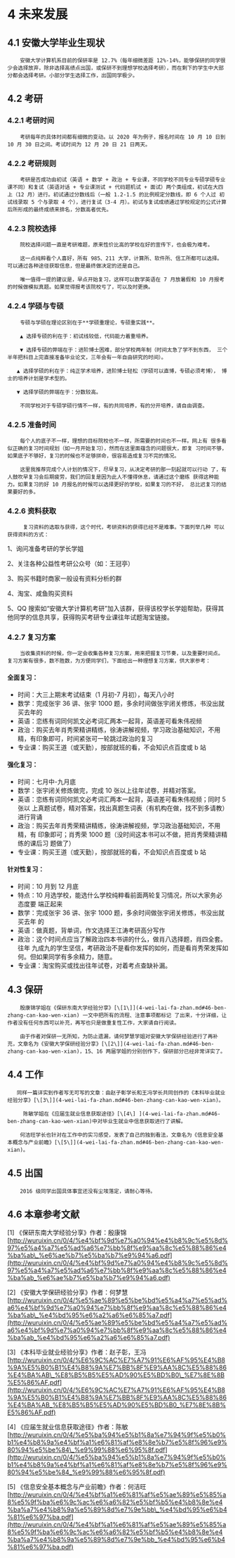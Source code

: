 # 4 未来发展

## 4.1 安徽大学毕业生现状

        安徽大学计算机系目前的保研率是 12.7%（每年细微差距 12%-14%，能够保研的同学很少会选择放弃，除非选择高绩点出国，或保研不到理想学校选择考研），而在剩下的学生中大部分都会选择考研。小部分学生选择工作，出国同学极少。

## 4.2 考研

### 4.2.1 考研时间 

        考研每年的具体时间都有细微的变动。以 2020 年为例子，报名时间在 10 月 10 日到 10 月 30 日之间。考试时间为 12 月 20 日 21 日两天。 

### 4.2.2 考研规则 

        考研是否成功由初试（英语 + 数学 + 政治 + 专业课，不同学校不同专业专硕学硕专业课不同）和复试（英语对话 + 专业课测试 + 代码题机试 + 面试）两个类组成，初试在大四上（12 月）进行。初试通过分数线后（一般 1.2-1.5 的比例规定分数线，即 6 个人过 初试线录取 5 个与录取 4 个），进行复试（3-4 月）。初试与复试成绩通过学校规定的公式计算后所形成的最终成绩来排名，分数高者优先。 

### 4.2.3 院校选择 

        院校选择问题一直是考研难题，原来性价比高的学校在好的宣传下，也会极为难考。

        这一点纯粹看个人喜好，所有 985、211 大学，计算所、软件所、信工所都可以选择。 可以通过各种途径获取信息，但是最终做决定的还是自己。

        唯一值得一提的建议是，早点开始复习，这样可以数学英语在 7 月放暑假和 10 月报考的时候做模拟真题。如果觉得报考该院校亏了，可以及时更换。

### 4.2.4 学硕与专硕 

        专硕与学硕在理论区别在于**学硕重理论，专硕重实践**。 

        ▲ 选择专硕的利在于：初试线较低，代码能力着重培养。 

        ▼ 选择专硕的弊端在于：进阶博士困难，部分学校两年制（时间太急了学不到东西， 三个半年把科目上完直接准备毕业论文，三年会有一年自由研究的时间）。 

       ▲ 选择学硕的利在于：纯正学术培养，进阶博士轻松（学硕可以直博，专硕必须考博）， 博士的培养计划是学术型的。 

       ▼ 选择学硕的弊端在于：分数较高。

        不同学校对于专硕学硕行情不一样，有的共同培养，有的分开培养，请自由调查。

### 4.2.5 准备时间 

        每个人的底子不一样，理想的目标院校也不一样，所需要的时间也不一样。网上有 很多看似正确的复习时间规划（如一月开始复习），然而在这里面蕴含的问题很大，即复 习时间不够，如果底子不够好，复习的时候也不足够拼命，很容易造成复习不完的情况。 

        这里我推荐完成个人计划的情况下，尽早复习，从决定考研的那一刻起就可以行动 了，有人鼓吹早复习会后期疲劳，我们的回复是因为此人不懂得休息，请通过这个磨练 获得这种能力。如果复习的好 10 月报名的时候可以选择更好的学校，如果复习的不好， 总比迟复习的结果要好的多。

### 4.2.6 资料获取 

         复习资料的选取与获得，这个时代，考研资料的获得已经不是难事。下面列举几种 可以获得资料的方式： 

1、询问准备考研的学长学姐

2、关注各种公益性考研公众号（如：王冠亭）

3、购买书籍时商家一般设有资料分析的群 

4、淘宝、咸鱼购买资料 

5、QQ 搜索如“安徽大学计算机考研”加入该群，获得该校学长学姐帮助，获得其 他同学的信息共享，获得购买考研专业课往年试题淘宝链接。

### 4.2.7 复习方案 

        当收集资料的时候，你一定会收集各种复习方案，用来把握复习节奏，以及重要时间点。复习方案有很多，数不胜数，为方便同学们，下面给出一种理想复习方案，供大家参考：

#### 全面复习：

* 时间：大三上期末考试结束（1 月初-7 月初），每天八小时
* 数学：完成张宇 36 讲、张宇 1000 题，多余时间做张宇闭关修炼，书没出就买去年的
* 英语：恋练有词同何凯文必考词汇两本一起背，英语差可看朱伟视频
* 政治：购买去年肖秀荣精讲精练，徐涛讲解视频，学习政治基础知识，不用精，有印象即可，时间紧张可一轮跳过政治的复习
* 专业课：购买王道（或天勤），按部就班的看，不会知识点百度或 b 站

#### 强化复习：

* 时间：七月中-九月底
* 数学：张宇闭关修炼做完，完成 10 张以上往年试卷，并精对答案。 
* 英语：恋练有词同何凯文必考词汇两本一起背，英语差可看朱伟视频；同时 5 张以 上真题试卷，精对答案，找出真题生词表（有机构在做，找不到多请教）进行背诵 
* 政治：购买去年肖秀荣精讲精练，徐涛讲解视频，学习政治基础知识，不用精，有 印象即可；肖秀荣 1000 题（没时间这本书可以不做，把肖秀荣精讲精练的课后习 题做了） 
* 专业课：购买王道（或天勤），按部就班的看，不会知识点百度或 b 站

#### 针对性复习：

* 时间：10 月到 12 月底 
* 特点：10 月选学校，能选什么学校纯粹看前面两轮复习情况，所以大家务必态度要 端正起来 
* 数学：完成张宇 36 讲、张宇 1000 题，多余时间做张宇闭关修炼，书没出就买去年 的 
* 英语：做真题，背单词，作文选择王江涛考研高分写作 
* 政治：这个时间点应当了解政治四本书讲的什么，做肖八选择题，肖四全套。往年 九成九的学生坚信，考研政治不是看你发挥的如何，而是看肖秀荣发挥如何。但如果同学有多余精力，随意。 
* 专业课：淘宝购买或找出往年试卷，对着考点查缺补漏。

## 4.3 保研

        殷康锦学姐在《保研东南大学经验分享》[\[1\]](4-wei-lai-fa-zhan.md#46-ben-zhang-can-kao-wen-xian) 一文中把所有的流程、注意事项都标记 了出来，十分详细，让作者没有任何东西可以补充，再写也只是做重复性工作，大家请自行阅读。

        由于作者对保研一无所知，为防止遗漏，请何梦慧学姐对安徽大学保研经验进行了再补充，文章名为《安徽大学保研经验分享》[\[2\]](4-wei-lai-fa-zhan.md#46-ben-zhang-can-kao-wen-xian)，15、16 两届学姐的分别创作下，保研部分已经非常详实了。

## 4.4 工作

       同样一篇详实到作者写无可写的文章：由赵子彰学长和王冯学长共同创作的《本科毕业就业经验分享》[\[3\]](4-wei-lai-fa-zhan.md#46-ben-zhang-can-kao-wen-xian)。

         陈敏学姐在《应届生就业信息获取途径》[\[4\] ](4-wei-lai-fa-zhan.md#46-ben-zhang-can-kao-wen-xian)中对毕业生就业中信息获取进行了讲解。 

        何洁旺学长也针对在工作中的实习感受，发表了自己的独到看法，文章名为《信息安全基本概念与产业前瞻》[\[5\]](4-wei-lai-fa-zhan.md#46-ben-zhang-can-kao-wen-xian)。

## 4.5 出国

        2016 级同学出国具体事宜还没有尘埃落定，请耐心等待。

## 4.6 本章参考文献

\[1\] 《保研东南大学经验分享》作者：殷康锦 [http://wuruixin.cn/0/4/%e4%bf%9d%e7%a0%94%e4%b8%9c%e5%8d%97%e5%a4%a7%e5%ad%a6%e7%bb%8f%e9%aa%8c%e5%88%86%e4%ba%ab\_%e6%ae%b7%e5%ba%b7%e9%94%a6.pdf](http://wuruixin.cn/0/4/%e4%bf%9d%e7%a0%94%e4%b8%9c%e5%8d%97%e5%a4%a7%e5%ad%a6%e7%bb%8f%e9%aa%8c%e5%88%86%e4%ba%ab_%e6%ae%b7%e5%ba%b7%e9%94%a6.pdf)

\[2\] 《安徽大学保研经验分享》作者：何梦慧 [http://wuruixin.cn/0/4/%e5%ae%89%e5%be%bd%e5%a4%a7%e5%ad%a6%e4%bf%9d%e7%a0%94%e7%bb%8f%e9%aa%8c%e5%88%86%e4%ba%ab\_%e4%bd%95%e6%a2%a6%e6%85%a7.pdf](http://wuruixin.cn/0/4/%e5%ae%89%e5%be%bd%e5%a4%a7%e5%ad%a6%e4%bf%9d%e7%a0%94%e7%bb%8f%e9%aa%8c%e5%88%86%e4%ba%ab_%e4%bd%95%e6%a2%a6%e6%85%a7.pdf)

\[3\] 《本科毕业就业经验分享》作者：赵子彰，王冯 [http://wuruixin.cn/0/4/%E6%9C%AC%E7%A7%91%E6%AF%95%E4%B8%9A%E5%B0%B1%E4%B8%9A%E7%BB%8F%E9%AA%8C%E5%88%86%E4%BA%AB\_%E8%B5%B5%E5%AD%90%E5%BD%B0\_%E7%8E%8B%E5%86%AF.pdf](http://wuruixin.cn/0/4/%E6%9C%AC%E7%A7%91%E6%AF%95%E4%B8%9A%E5%B0%B1%E4%B8%9A%E7%BB%8F%E9%AA%8C%E5%88%86%E4%BA%AB_%E8%B5%B5%E5%AD%90%E5%BD%B0_%E7%8E%8B%E5%86%AF.pdf)

\[4\] 《应届生就业信息获取途径》作者：陈敏[http://wuruixin.cn/0/4/%e5%ba%94%e5%b1%8a%e7%94%9f%e5%b0%b1%e4%b8%9a%e4%bf%a1%e6%81%af%e8%8e%b7%e5%8f%96%e9%80%94%e5%be%84\_%e9%99%88%e6%95%8f.pdf](http://wuruixin.cn/0/4/%e5%ba%94%e5%b1%8a%e7%94%9f%e5%b0%b1%e4%b8%9a%e4%bf%a1%e6%81%af%e8%8e%b7%e5%8f%96%e9%80%94%e5%be%84_%e9%99%88%e6%95%8f.pdf) 

\[5\] 《信息安全基本概念与产业前瞻》作者：何洁旺[http://wuruixin.cn/0/4/%e4%bf%a1%e6%81%af%e5%ae%89%e5%85%a8%e5%9f%ba%e6%9c%ac%e6%a6%82%e5%bf%b5%e4%b8%8e%e4%ba%a7%e4%b8%9a%e5%89%8d%e7%9e%bb\_%e4%bd%95%e6%b4%81%e6%97%ba.pdf](http://wuruixin.cn/0/4/%e4%bf%a1%e6%81%af%e5%ae%89%e5%85%a8%e5%9f%ba%e6%9c%ac%e6%a6%82%e5%bf%b5%e4%b8%8e%e4%ba%a7%e4%b8%9a%e5%89%8d%e7%9e%bb_%e4%bd%95%e6%b4%81%e6%97%ba.pdf)



